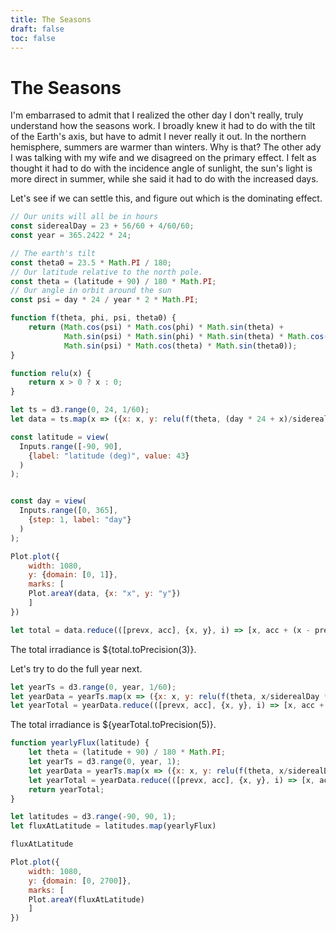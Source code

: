 ```yaml
---
title: The Seasons
draft: false
toc: false
---
```

# The Seasons

I'm embarrased to admit that I realized the other day I don't really, truly understand how the seasons work.  I broadly knew it had to do
with the tilt of the Earth's axis, but have to admit I never really it out.  In the northern hemisphere, summers are warmer than winters.
Why is that?  The other ady I was talking with my wife and we disagreed on the primary effect.  I felt as thought it had to do with the 
incidence angle of sunlight, the sun's light is more direct in summer, while she said it had to do with the increased days.

Let's see if we can settle this, and figure out which is the dominating effect.


```js echo
// Our units will all be in hours
const siderealDay = 23 + 56/60 + 4/60/60;
const year = 365.2422 * 24;
```



```js echo
// The earth's tilt
const theta0 = 23.5 * Math.PI / 180;
// Our latitude relative to the north pole.
const theta = (latitude + 90) / 180 * Math.PI;
// Our angle in orbit around the sun
const psi = day * 24 / year * 2 * Math.PI;
```

```js echo
function f(theta, phi, psi, theta0) {
    return (Math.cos(psi) * Math.cos(phi) * Math.sin(theta) + 
            Math.sin(psi) * Math.sin(phi) * Math.sin(theta) * Math.cos(theta0) - 
            Math.sin(psi) * Math.cos(theta) * Math.sin(theta0));
}

function relu(x) {
    return x > 0 ? x : 0;
}
```

```js echo
let ts = d3.range(0, 24, 1/60);
let data = ts.map(x => ({x: x, y: relu(f(theta, (day * 24 + x)/siderealDay * 2 * Math.PI + Math.PI, psi, theta0))}));
```

```js
const latitude = view(
  Inputs.range([-90, 90],
    {label: "latitude (deg)", value: 43}
  )
);


const day = view(
  Inputs.range([0, 365],
    {step: 1, label: "day"}
  )
);
```


```js
Plot.plot({
    width: 1080,
    y: {domain: [0, 1]},
    marks: [
    Plot.areaY(data, {x: "x", y: "y"})
    ]
})
```


```js
let total = data.reduce(([prevx, acc], {x, y}, i) => [x, acc + (x - prevx) * y], [0, -(data[1].x - data[0].x) * (data[0].y + data[data.length - 1].y)])[1]
```

The total irradiance is ${total.toPrecision(3)}.

Let's try to do the full year next.

```js
let yearTs = d3.range(0, year, 1/60);
let yearData = yearTs.map(x => ({x: x, y: relu(f(theta, x/siderealDay * 2 * Math.PI + Math.PI, x / year * 2 * Math.PI, theta0))}));
let yearTotal = yearData.reduce(([prevx, acc], {x, y}, i) => [x, acc + (x - prevx) * y], [0, -(yearData[1].x - yearData[0].x) * (yearData[0].y + yearData[yearData.length - 1].y)])[1]
```

The total irradiance is ${yearTotal.toPrecision(5)}.




```js
function yearlyFlux(latitude) {
    let theta = (latitude + 90) / 180 * Math.PI;
    let yearTs = d3.range(0, year, 1);
    let yearData = yearTs.map(x => ({x: x, y: relu(f(theta, x/siderealDay * 2 * Math.PI + Math.PI, x / year * 2 * Math.PI, theta0))}));
    let yearTotal = yearData.reduce(([prevx, acc], {x, y}, i) => [x, acc + (x - prevx) * y], [0, -(yearData[1].x - yearData[0].x) * (yearData[0].y + yearData[yearData.length - 1].y)])[1]
    return yearTotal;
}

let latitudes = d3.range(-90, 90, 1);
let fluxAtLatitude = latitudes.map(yearlyFlux)
```

```js
fluxAtLatitude
```

```js
Plot.plot({
    width: 1080,
    y: {domain: [0, 2700]},
    marks: [
    Plot.areaY(fluxAtLatitude)
    ]
})
```
